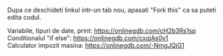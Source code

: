 Dupa ce deschideti linkul intr-un tab nou, apasati "Fork this" ca sa puteti edita codul. 

Variabile, tipuri de date, print: https://onlinegdb.com/cH2b3Rs1sp \
Conditionalul "if else": https://onlinegdb.com/cxqjAs0v1 \
Calculator impozit masina: https://onlinegdb.com/-NmgJQjG1
